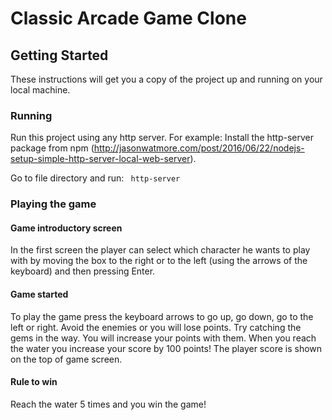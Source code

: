 # Classic Arcade Game Clone

## Getting Started

These instructions will get you a copy of the project up and running on your local machine.

### Running

Run this project using any http server. 
For example: Install  the http-server package from npm (http://jasonwatmore.com/post/2016/06/22/nodejs-setup-simple-http-server-local-web-server).

Go to file directory and run: ` http-server`


### Playing the game

#### Game introductory screen

In the first screen the player can select which character he wants to play with by moving the box to the right or to the left (using the arrows of the keyboard) and then pressing Enter.

#### Game started

To play the game press the keyboard arrows to go up, go down, go to the left or right. Avoid the enemies or you will lose points. Try catching the gems in the way. You will increase your points with them. When you reach the water you increase your score by 100 points! The player score is shown on the top of game screen.

#### Rule to win

Reach the water 5 times and you win the game!
